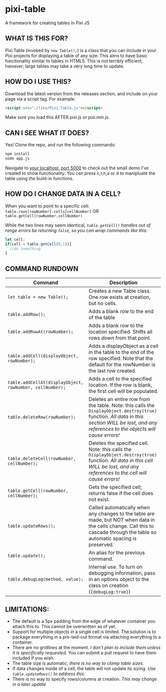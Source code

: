 # pixi-table
A framework for creating tables in Pixi JS

## WHAT IS THIS FOR?
Pixi.Table (invoked by `new Table();`) is a class that you can include in your Pixi projects for displaying a table of any size. This aims to have basic functionality similar to tables in HTML5. This is not terribly efficient, hwoever; large tables may take a very long time to update.

## HOW DO I USE THIS?

Download the latest version from the releases section, and include on your page via a script tag. For example:

```html
<script src="./libs/Pixi.Table.js"></script>
```

Make sure you load this AFTER pixi.js or pixi.min.js.

## CAN I SEE WHAT IT DOES?

Yes! Clone the repo, and run the following commands:

```bash
npm install
node app.js
```

Navigate to [your localhost, port 5000](http://localhost:5000) to check out the small demo I've created to show functionality. You can press c,r,n,a or d to manipluate the table using the build-in functions.

## HOW DO I CHANGE DATA IN A CELL?

When you want to point to a specific cell:
`table.rows[rowNumber].cells[cellNumber]`
OR
`table.getCell(rowNumber,cellNumber)`

While the two lines may seem identical, _`table.getCell()` handles out of range errors be returning `false`, so you can wrap commands like this:_

```javascript
let cell;
if(cell = table.getCell(0,1)){
  //do something
}
```

## COMMAND RUNDOWN

| Command  | Description |
| ------------- | ------------- |
|`let table = new Table();`  | Creates a new Table class. One row exists at creation, but no cells.  |
| `table.addRow();`  | Adds a blank row to the end of the table  |
| `table.addRowAt(rowNumber);`  | Adds a blank row to the location specified. Shifts all rows _down_ from that point.  |
| `table.addCell(displayObject, rowNumber);`  | Adds a displayObject as a cell in the table to the _end_ of the row specified. Note that the default for the rowNumber is the last row created. |
| `table.addCellAt(displayObject, rowNumber, cellNumber);`  | Adds a cell to the specified location. If the row is blank, the first cell will be populated.  |
| `table.deleteRow(rowNumber);`  | Deletes an entire row from the table. Note: this calls the `DisplayObject.destroy(true)` function. _All data in this section WILL be lost, and any references to the objects will cause errors!_  |
| `table.deleteCell(rowNumber, cellNumber);`  | Deletes the specified cell. Note: this calls the `DisplayObject.destroy(true)` function. _All data in this cell WILL be lost, and any references to the cell will cause errors!_  |
| `table.getCell(rowNumber, cellNumber);`  | Gets the specified cell; returns false if the cell does not exist.  |
| `table.updateRows();`  | Called automatically when any changes to the table are made, but NOT when data in the cells change. Call this to cascade through the table so automatic spacing is preserved.  |
| `table.update();`  | An alias for the previous command.  |
| `table.debugLog(method, value);`  | Internal use. To turn on debugging information, pass in an options object to the class on creation (`{debugLog:true}`)  |

## LIMITATIONS:
- The default is a 5px padding from the edge of whatever container you attach this to. This cannot be overwritten as of yet.
- Support for multiple objects in a single cell is limited. The solution is to package everything in a pre-laid-out format via attaching everything to a container.
- There are no gridlines at the moment. _I don't plan to include them unless it is specifically requested._ You can submit a pull request to have them included if you wish.
- The table size is automatic; _there is no way to clamp table sizes._
- If data changes inside of a cell, the table will not update its sizing. _Use `table.updateRows()` to address this._
- There is no way to specify rows/columns at creation. _This may change in a later update_
